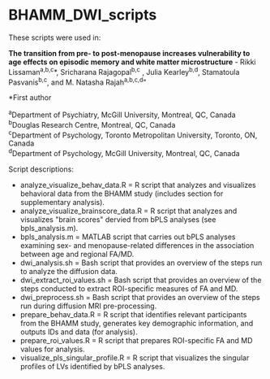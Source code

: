 # BHAMM_DWI_scripts

These scripts were used in:
 
<b>The transition from pre- to post-menopause increases vulnerability to age effects on episodic memory and white matter microstructure</b> -
Rikki Lissaman<sup>a,b,c</sup>\*, Sricharana Rajagopal<sup>b,c</sup> , Julia Kearley<sup>b,d</sup>, Stamatoula Pasvanis<sup>b,c</sup>, and M. Natasha Rajah<sup>a,b,c,d</sup>\"

\*First author

<sup>a</sup>Department of Psychiatry, McGill University, Montreal, QC, Canada <br>
<sup>b</sup>Douglas Research Centre, Montreal, QC, Canada <br>
<sup>c</sup>Department of Psychology, Toronto Metropolitan University, Toronto, ON, Canada <br>
<sup>d</sup>Department of Psychology, McGill University, Montreal, QC, Canada <br>

Script descriptions:
* analyze_visualize_behav_data.R = R script that analyzes and visualizes behavioral data from the BHAMM study (includes section for supplementary analysis).
* analyze_visualize_brainscore_data.R = R script that analyzes and visualizes "brain scores" dervied from bPLS analyses (see bpls_analysis.m).
* bpls_analysis.m = MATLAB script that carries out bPLS analyses examining sex- and menopause-related differences in the association between age and regional FA/MD.
* dwi_analysis.sh = Bash script that provides an overview of the steps run to analyze the diffusion data.
* dwi_extract_roi_values.sh = Bash script that provides an overview of the steps conducted to extract ROI-specific measures of FA and MD.
* dwi_preprocess.sh = Bash script that provides an overview of the steps run during diffusion MRI pre-processing.
* prepare_behav_data.R = R script that identifies relevant participants from the BHAMM study, generates key demographic information, and outputs IDs and data (for analysis).
* prepare_roi_values.R = R script that prepares ROI-specific FA and MD values for analysis.
* visualize_pls_singular_profile.R = R script that visualizes the singular profiles of LVs identified by bPLS analyses.
